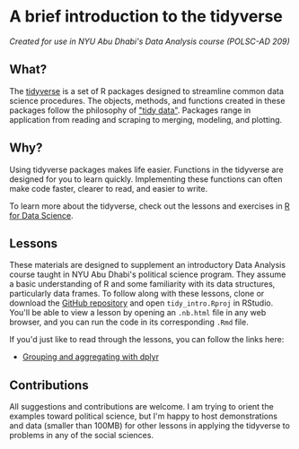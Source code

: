 # A brief introduction to the tidyverse

_Created for use in NYU Abu Dhabi's Data Analysis course (POLSC-AD 209)_

## What?
The [tidyverse](https://www.tidyverse.org/) is a set of R packages designed to streamline common data science procedures. The objects, methods, and functions created in these packages follow the philosophy of ["tidy data"](http://vita.had.co.nz/papers/tidy-data.html). Packages range in application from reading and scraping to merging, modeling, and plotting.

## Why?
Using tidyverse packages makes life easier. Functions in the tidyverse are designed for you to learn quickly. Implementing these functions can often make code faster, clearer to read, and easier to write.

To learn more about the tidyverse, check out the lessons and exercises in [R for Data Science](http://r4ds.had.co.nz/index.html).

## Lessons
These materials are designed to supplement an introductory Data Analysis course taught in NYU Abu Dhabi's political science program. They assume a basic understanding of R and some familiarity with its data structures, particularly data frames. To follow along with these lessons, clone or download the [GitHub repository](https://github.com/coletl/tidy_intro) and open `tidy_intro.Rproj` in RStudio. You'll be able to view a lesson by opening an `.nb.html` file in any web browser, and you can run the code in its corresponding `.Rmd` file.

If you'd just like to read through the lessons, you can follow the links here:

  + [Grouping and aggregating with dplyr](https://coletl.github.io/tidy_intro/lessons/dplyr_group.nb.html)

## Contributions
All suggestions and contributions are welcome. I am trying to orient the examples toward political science, but I'm happy to host demonstrations and data (smaller than 100MB) for other lessons in applying the tidyverse to problems in any of the social sciences.
